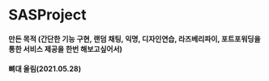 # SASProject


#### 만든 목적 (간단한 기능 구현, 랜덤 채팅, 익명, 디자인연습, 라즈베리파이, 포트포워딩을 통한 서비스 제공을 한번 해보고싶어서)

#### 뼈대 올림(2021.05.28)
